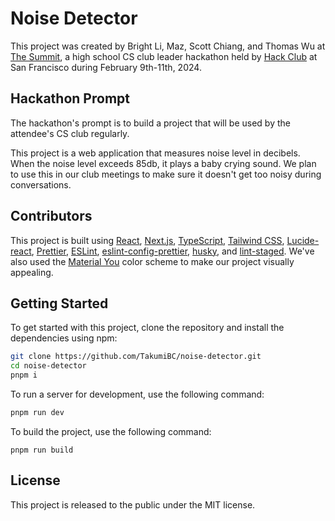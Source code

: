 # Noise Detector

This project was created by Bright Li, Maz, Scott Chiang, and Thomas Wu at [The Summit](https://summit.hackclub.com/), a high school CS club leader hackathon held by [Hack Club](https://hackclub.com) at San Francisco during February 9th-11th, 2024.

## Hackathon Prompt

The hackathon's prompt is to build a project that will be used by the attendee's CS club regularly.

This project is a web application that measures noise level in decibels. When the noise level exceeds 85db, it plays a baby crying sound. We plan to use this in our club meetings to make sure it doesn't get too noisy during conversations.

## Contributors

This project is built
using [React](https://react.dev/), [Next.js](https://nextjs.org/), [TypeScript](https://www.typescriptlang.org/), [Tailwind CSS](https://tailwindcss.com/), [Lucide-react](https://www.npmjs.com/package/lucide-react), [Prettier](https://prettier.io), [ESLint](https://eslint.org/), [eslint-config-prettier](https://github.com/prettier/eslint-config-prettier), [husky](https://github.com/typicode/husky), and [lint-staged](https://github.com/lint-staged/lint-staged). We've also used the [Material You](https://m3.material.io/) color scheme to make our project visually appealing.

## Getting Started

To get started with this project, clone the repository and install the dependencies using npm:

```zsh
git clone https://github.com/TakumiBC/noise-detector.git
cd noise-detector
pnpm i
```

To run a server for development, use the following command:

```zsh
pnpm run dev
```

To build the project, use the following command:

```
pnpm run build
```

## License

This project is released to the public under the MIT license. 